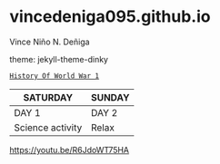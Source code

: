 # vincedeniga095.github.io
Vince Niño N. Deñiga


theme: jekyll-theme-dinky

[`History Of World War 1`](https://www.history.com/topics/world-war-i/world-war-i-history)


| SATURDAY | SUNDAY |
| ----------- | ----------- |
| DAY 1 | DAY 2 |
| Science activity | Relax |

https://youtu.be/R6JdoWT75HA


